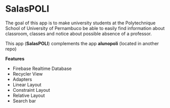 # SalasPOLI

The goal of this app is to make university students at the Polytechnique School of University of Pernambuco be able to easily find information about
classroom, classes and notice about possible absence of a professor.

This app (**SalasPOLI**) complements the app **alunopoli** (located in another repo) 

**Features**
- Firebase Realtime Database
- Recycler View
- Adapters
- Linear Layout
- Constraint Layout
- Relative Layout
- Search bar
